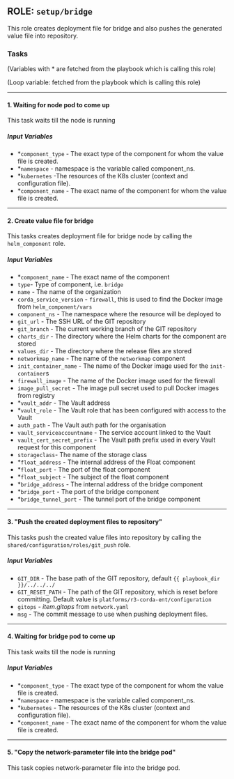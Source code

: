 [//]: # (##############################################################################################)
[//]: # (Copyright Accenture. All Rights Reserved.)
[//]: # (SPDX-License-Identifier: Apache-2.0)
[//]: # (##############################################################################################)

## ROLE: `setup/bridge`
This role creates deployment file for bridge and also pushes the generated value file into repository.

### Tasks
(Variables with * are fetched from the playbook which is calling this role)

(Loop variable: fetched from the playbook which is calling this role)

---

#### 1. Waiting for node pod to come up
This task waits till the node is running
##### Input Variables
- *`component_type` - The exact type of the component for whom the value file is created.
- *`namespace` - namespace is the variable called component_ns.
- *`kubernetes` -The resources of the K8s cluster (context and configuration file).
- *`component_name` - The exact name of the component for whom the value file is created.

---

#### 2. Create value file for bridge
This tasks creates deployment file for bridge node by calling the `helm_component` role.
##### Input Variables
- *`component_name` - The exact name of the component
- `type`- Type of component, i.e. `bridge`
- `name` - The name of the organization
- `corda_service_version` - `firewall`, this is used to find the Docker image from `helm_component/vars`
- `component_ns` - The namespace where the resource will be deployed to
- `git_url` - The SSH URL of the GIT repository
- `git_branch` - The current working branch of the GIT repository
- `charts_dir` - The directory where the Helm charts for the component are stored
- `values_dir` - The directory where the release files are stored
- `networkmap_name` -  The name of the `networkmap` component
- `init_container_name` - The name of the Docker image used for the `init-container`s
- `firewall_image` -  The name of the Docker image used for the firewall
- `image_pull_secret` - The image pull secret used to pull Docker images from registry
- *`vault_addr` - The Vault address
- *`vault_role` - The Vault role that has been configured with access to the Vault
- `auth_path` - The Vault auth path for the organisation
- `vault_serviceaccountname` - The service account linked to the Vault
- `vault_cert_secret_prefix` - The Vault path prefix used in every Vault request for this component
- `storageclass`- The name of the storage class
- *`float_address` - The internal address of the Float component
- *`float_port` - The port of the float component
- *`float_subject` - The subject of the float component
- *`bridge_address` - The internal address of the bridge component
- *`bridge_port` -  The port of the bridge component
- *`bridge_tunnel_port` - The tunnel port of the bridge component

---

#### 3. "Push the created deployment files to repository"
This tasks push the created value files into repository by calling the `shared/configuration/roles/git_push` role.
##### Input Variables
- `GIT_DIR` - The base path of the GIT repository, default `{{ playbook_dir }}/../../../`
- `GIT_RESET_PATH` - The path of the GIT repository, which is reset before committing. Default value is `platforms/r3-corda-ent/configuration`
- `gitops` - *item.gitops* from `network.yaml`
- `msg` - The commit message to use when pushing deployment files.

---

#### 4. Waiting for bridge pod to come up
This task waits till the node is running
##### Input Variables
- *`component_type` - The exact type of the component for whom the value file is created.
- *`namespace` - namespace is the variable called component_ns.
- *`kubernetes` - The resources of the K8s cluster (context and configuration file).
- *`component_name` - The exact name of the component for whom the value file is created.

---

#### 5. "Copy the network-parameter file into the bridge pod"
This task copies network-parameter file into the bridge pod.
